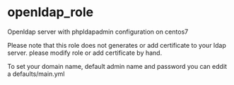 # openldap_role
Openldap server with phpldapadmin configuration on centos7

Please note that this role does not generates or add certificate to your ldap server. please modify role or add certificate by hand.

To set your domain name, default admin name and password you can eddit a defaults/main.yml

